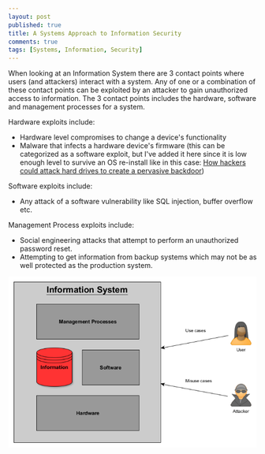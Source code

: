 ```yaml
---
layout: post
published: true
title: A Systems Approach to Information Security
comments: true
tags: [Systems, Information, Security]
---
```


When looking at an Information System there are 3 contact points where users (and attackers) interact with a system.  Any of one or a combination of these contact points can be exploited by an attacker to gain unauthorized access to information.  The 3 contact points includes the hardware, software and management processes for a system.  

Hardware exploits include:

- Hardware level compromises to change a device's functionality 
- Malware that infects a hardware device's firmware (this can be categorized as a software exploit, but I've added it here since it is low enough level to survive an OS re-install like in this case: [How hackers could attack hard drives to create a pervasive backdoor](http://arstechnica.com/information-technology/2015/02/how-hackers-could-attack-hard-drives-to-create-a-pervasive-backdoor/))

Software exploits include:

- Any attack of a software vulnerability like SQL injection, buffer overflow etc.

Management Process exploits include:

- Social engineering attacks that attempt to perform an unauthorized password reset.
- Attempting to get information from backup systems which may not be as well protected as the production system.

![Typical Information System](/assets/InformationSystem.png)
